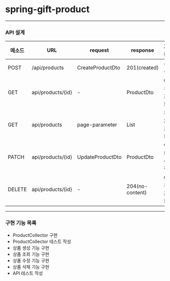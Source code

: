 # spring-gift-product

---

### API 설계

| 메소드    | URL               | request          | response         | 기능     |
|--------|-------------------|------------------|------------------|--------|
| POST   | /api/products     | CreateProductDto | 201(created)     | 생성     |
| GET    | api/products/{id} | -                | ProductDto       | 단건조회   |
| GET    | api/products      | page-parameter   | List<ProductDto> | 전체조회   |
| PATCH  | api/products/{id} | UpdateProductDto | ProductDto       | 일부수정   |
| DELETE | api/products/{id} | -                | 204(no-content)  | 단건조회   |

---

### 구현 기능 목록

- ProductCollector 구현
- ProductCollector 테스트 작성
- 상품 생성 기능 구현
- 상품 조회 기능 구현
- 상품 수정 기능 구현
- 상품 삭제 기능 구현
- API 테스트 작성
